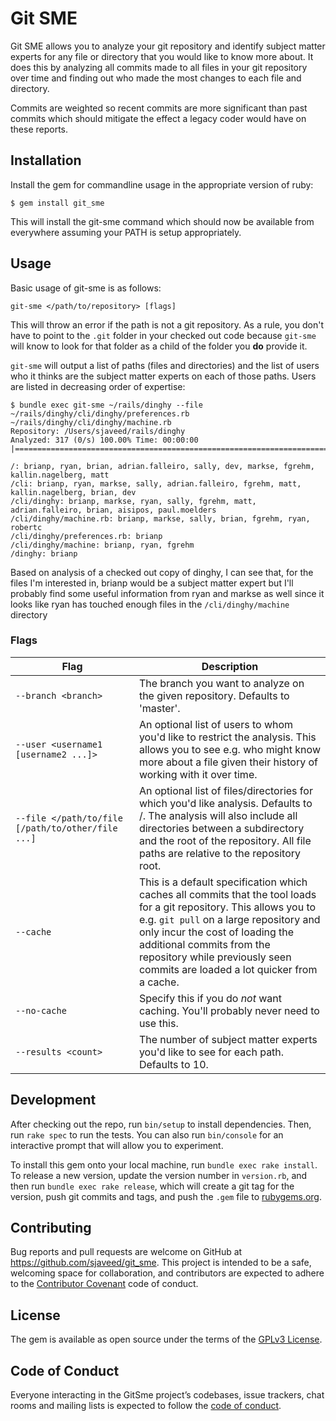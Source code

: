# Git SME

Git SME allows you to analyze your git repository and identify subject matter experts for any file
or directory that you would like to know more about.  It does this by analyzing all commits made to
all files in your git repository over time and finding out who made the most changes to each file
and directory.

Commits are weighted so recent commits are more significant than past commits which should mitigate
the effect a legacy coder would have on these reports.

## Installation

Install the gem for commandline usage in the appropriate version of ruby:

    $ gem install git_sme
    
This will install the git-sme command which should now be available from everywhere assuming your
PATH is setup appropriately.

## Usage

Basic usage of git-sme is as follows:

    git-sme </path/to/repository> [flags]

This will throw an error if the path is not a git repository.  As a rule, you don't have to point to
the `.git` folder in your checked out code because `git-sme` will know to look for that folder as a
child of the folder you **do** provide it.

`git-sme` will output a list of paths (files and directories) and the list of users who it thinks
are the subject matter experts on each of those paths.  Users are listed in decreasing order of
expertise:

    $ bundle exec git-sme ~/rails/dinghy --file ~/rails/dinghy/cli/dinghy/preferences.rb ~/rails/dinghy/cli/dinghy/machine.rb
    Repository: /Users/sjaveed/rails/dinghy
    Analyzed: 317 (0/s) 100.00% Time: 00:00:00 |==============================================================================|
    
    /: brianp, ryan, brian, adrian.falleiro, sally, dev, markse, fgrehm, kallin.nagelberg, matt
    /cli: brianp, ryan, markse, sally, adrian.falleiro, fgrehm, matt, kallin.nagelberg, brian, dev
    /cli/dinghy: brianp, markse, ryan, sally, fgrehm, matt, adrian.falleiro, brian, aisipos, paul.moelders
    /cli/dinghy/machine.rb: brianp, markse, sally, brian, fgrehm, ryan, robertc
    /cli/dinghy/preferences.rb: brianp
    /cli/dinghy/machine: brianp, ryan, fgrehm
    /dinghy: brianp

Based on analysis of a checked out copy of dinghy, I can see that, for the files I'm interested in,
brianp would be a subject matter expert but I'll probably find some useful information from ryan and
markse as well since it looks like ryan has touched enough files in the `/cli/dinghy/machine`
directory

### Flags

Flag | Description
-----|------------
`--branch <branch>` | The branch you want to analyze on the given repository.  Defaults to 'master'.
`--user <username1 [username2 ...]>` | An optional list of users to whom you'd like to restrict the analysis.  This allows you to see e.g. who might know more about a file given their history of working with it over time.
`--file </path/to/file [/path/to/other/file ...]` | An optional list of files/directories for which you'd like analysis.  Defaults to /.  The analysis will also include all directories between a subdirectory and the root of the repository.  All file paths are relative to the repository root.
`--cache` | This is a default specification which caches all commits that the tool loads for a git repository.  This allows you to e.g. `git pull` on a large repository and only incur the cost of loading the additional commits from the repository while previously seen commits are loaded a lot quicker from a cache.
`--no-cache` | Specify this if you do *not* want caching.  You'll probably never need to use this.
`--results <count>` | The number of subject matter experts you'd like to see for each path.  Defaults to 10.

## Development

After checking out the repo, run `bin/setup` to install dependencies. Then, run `rake spec` to run the tests. You can also run `bin/console` for an interactive prompt that will allow you to experiment.

To install this gem onto your local machine, run `bundle exec rake install`. To release a new version, update the version number in `version.rb`, and then run `bundle exec rake release`, which will create a git tag for the version, push git commits and tags, and push the `.gem` file to [rubygems.org](https://rubygems.org).

## Contributing

Bug reports and pull requests are welcome on GitHub at https://github.com/sjaveed/git_sme. This project is intended to be a safe, welcoming space for collaboration, and contributors are expected to adhere to the [Contributor Covenant](http://contributor-covenant.org) code of conduct.

## License

The gem is available as open source under the terms of the [GPLv3 License](https://www.gnu.org/licenses/gpl-3.0.en.html).

## Code of Conduct

Everyone interacting in the GitSme project’s codebases, issue trackers, chat rooms and mailing lists is expected to follow the [code of conduct](https://github.com/sjaveed/git_sme/blob/master/CODE_OF_CONDUCT.md).
